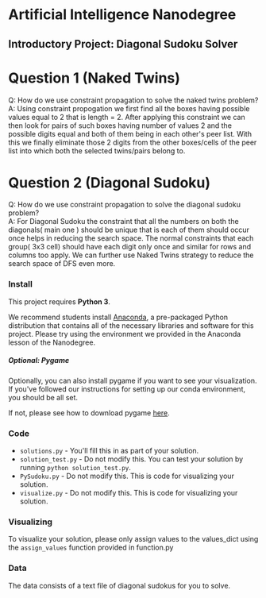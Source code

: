 # Artificial Intelligence Nanodegree
## Introductory Project: Diagonal Sudoku Solver

# Question 1 (Naked Twins)
Q: How do we use constraint propagation to solve the naked twins problem?  
A: Using constraint propogation we first find all the boxes having possible values equal to 2 that is length = 2. After applying  this constraint we can then look for pairs of such boxes having number of values 2 and the possible digits equal and both of them being in each other's peer list. With this we finally eliminate those 2 digits from the other boxes/cells of the peer list into which both the selected twins/pairs belong to.

# Question 2 (Diagonal Sudoku)
Q: How do we use constraint propagation to solve the diagonal sudoku problem?  
A: For Diagonal Sudoku the constraint that all the numbers on both the diagonals( main one ) should be unique that is each of them should occur once helps in reducing the search space. The normal constraints that each group( 3x3 cell) should have each digit only once and similar for rows and columns too apply. We can further use Naked Twins strategy to reduce the search space of DFS even more.

### Install

This project requires **Python 3**.

We recommend students install [Anaconda](https://www.continuum.io/downloads), a pre-packaged Python distribution that contains all of the necessary libraries and software for this project. 
Please try using the environment we provided in the Anaconda lesson of the Nanodegree.

##### Optional: Pygame

Optionally, you can also install pygame if you want to see your visualization. If you've followed our instructions for setting up our conda environment, you should be all set.

If not, please see how to download pygame [here](http://www.pygame.org/download.shtml).

### Code

* `solutions.py` - You'll fill this in as part of your solution.
* `solution_test.py` - Do not modify this. You can test your solution by running `python solution_test.py`.
* `PySudoku.py` - Do not modify this. This is code for visualizing your solution.
* `visualize.py` - Do not modify this. This is code for visualizing your solution.

### Visualizing

To visualize your solution, please only assign values to the values_dict using the ```assign_values``` function provided in function.py

### Data

The data consists of a text file of diagonal sudokus for you to solve.